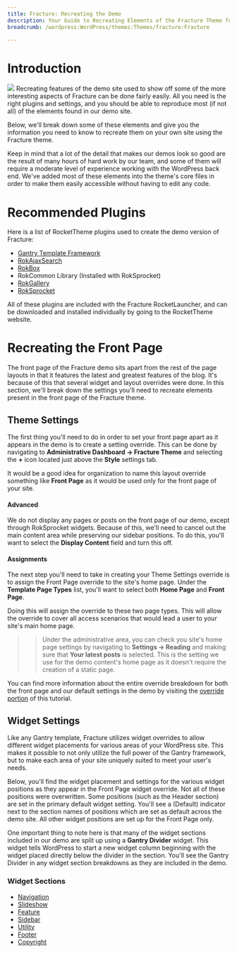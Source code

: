 ```yaml
---
title: Fracture: Recreating the Demo
description: Your Guide to Recreating Elements of the Fracture Theme for WordPress
breadcrumb: /wordpress:WordPress/themes:Themes/fracture:Fracture

---
```


Introduction
=====
![][Fracture]
Recreating features of the demo site used to show off some of the more interesting aspects of Fracture can be done fairly easily. All you need is the right plugins and settings, and you should be able to reproduce most (if not all) of the elements found in our demo site. 

Below, we'll break down some of these elements and give you the information you need to know to recreate them on your own site using the Fracture theme.

Keep in mind that a lot of the detail that makes our demos look so good are the result of many hours of hard work by our team, and some of them will require a moderate level of experience working with the WordPress back end. We've added most of these elements into the theme's core files in order to make them easily accessible without having to edit any code.

Recommended Plugins
=====
Here is a list of RocketTheme plugins used to create the demo version of Fracture:

* [Gantry Template Framework][gantry]
* [RokAjaxSearch][rokajaxsearch]
* [RokBox][rokbox]
* RokCommon Library (Installed with RokSprocket)
* [RokGallery][rokgallery]
* [RokSprocket][roksprocket]

All of these plugins are included with the Fracture RocketLauncher, and can be downloaded and installed individually by going to the RocketTheme website.

Recreating the Front Page
=====
The front page of the Fracture demo sits apart from the rest of the page layouts in that it features the latest and greatest features of the blog. It's because of this that several widget and layout overrides were done. In this section, we'll break down the settings you'll need to recreate elements present in the front page of the Fracture theme.

Theme Settings
-----
The first thing you'll need to do in order to set your front page apart as it appears in the demo is to create a setting override. This can be done by navigating to **Administrative Dashboard -> Fracture Theme** and selecting the **+** icon located just above the **Style** settings tab. 

It would be a good idea for organization to name this layout override something like **Front Page** as it would be used only for the front page of your site.

#### Advanced
We do not display any pages or posts on the front page of our demo, except through RokSprocket widgets. Because of this, we'll need to cancel out the main content area while preserving our sidebar positions. To do this, you'll want to select the **Display Content** field and turn this off.

#### Assignments
The next step you'll need to take in creating your Theme Settings override is to assign the Front Page override to the site's home page. Under the **Template Page Types** list, you'll want to select both **Home Page** and **Front Page**.

Doing this will assign the override to these two page types. This will allow the override to cover all access scenarios that would lead a user to your site's main home page.

>> Under the administrative area, you can check you site's home page settings by navigating to **Settings -> Reading** and making sure that **Your latest posts** is selected. This is the setting we use for the demo content's home page as it doesn't require the creation of a static page.

You can find more information about the entire override breakdown for both the front page and our default settings in the demo by visiting the [override portion][demooverride] of this tutorial.

Widget Settings
-----
Like any Gantry template, Fracture utilizes widget overrides to allow different widget placements for various areas of your WordPress site. This makes it possible to not only utilize the full power of the Gantry framework, but to make each area of your site uniquely suited to meet your user's needs.

Below, you'll find the widget placement and settings for the various widget positions as they appear in the Front Page widget override. Not all of these positions were overwritten. Some positions (such as the Header section) are set in the primary default widget setting. You'll see a (Default) indicator next to the section names of positions which are set as default across the demo site. All other widget positions are set up for the Front Page only.

One important thing to note here is that many of the widget sections included in our demo are split up using a **Gantry Divider** widget. This widget tells WordPress to start a new widget column beginning with the widget placed directly below the divider in the section. You'll see the Gantry Divider in any widget section breakdowns as they are included in the demo.

### Widget Sections

* [Navigation][navigation]
* [Slideshow][slideshow]
* [Feature][feature]
* [Sidebar][sidebar]
* [Utility][utility]
* [Footer][footer]
* [Copyright][copyright]

[gantry]: http://gantry-framework.org/download
[rokajaxsearch]: http://www.rockettheme.com/wordpress-downloads/plugins/free/2624-rokajaxsearch
[rokbox]: http://www.rockettheme.com/wordpress-downloads/plugins/free/2625-rokbox
[roksprocket]: http://www.rockettheme.com/wordpress-downloads/plugins/free/3228-roksprocket
[fracture]: assets/wp_fracture.jpg
[roksprocket]: http://www.rockettheme.com/extensions-joomla/roksprocket
[rokgallery]: http://www.rockettheme.com/extensions-joomla/rokgallery
[faq]: faq.md
[menu]: ../../start/menu.md
[override]: http://gantry-framework.org/documentation/wordpress/configure/
[navigation]: demo_navigation.md
[slideshow]: demo_showcase.md
[feature]: demo_feature.md
[sidebar]: demo_slideshow.md
[utility]: demo_utility.md
[footer]: demo_footer.md
[copyright]: demo_copyright.md
[demooverride]: demo_override.md